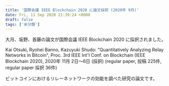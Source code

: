 ```yaml
---
title: '国際会議 IEEE Blockchain 2020 に論文採択 (2020年 9月)'
date: Fri, 11 Sep 2020 21:39:24 +0000
draft: false
tags: ['未分類']
---
```


大月、坂野、首藤の論文が国際会議 IEEE Blockchain 2020 に採択されました。

Kai Otsuki, Ryohei Banno, Kazuyuki Shudo: "Quantitatively Analyzing Relay Networks in Bitcoin", Proc. 3rd IEEE Int'l Conf. on Blockchain (IEEE Blockchain 2020), 2020年 11月 2日〜6日 (採択) (regular paper, 投稿 225件, regular paper 採択 36件)

ビットコインにおけるリレーネットワークの効能を調べた研究の論文です。